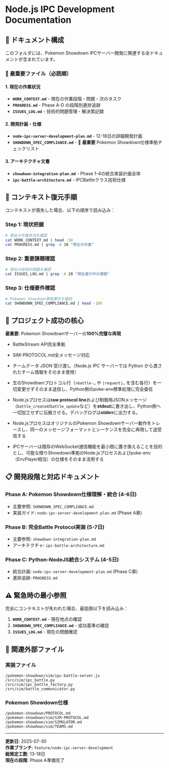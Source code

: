 # Node.js IPC Development Documentation

## 📂 ドキュメント構成

このフォルダには、Pokemon Showdown IPCサーバー開発に関連する全ドキュメントが含まれています。

### 🎯 **最重要ファイル（必読順）**

#### 1. **現在の作業状況** 
- **`WORK_CONTEXT.md`** - 現在の作業段階・問題・次のタスク
- **`PROGRESS.md`** - Phase A-D の段階別進捗追跡  
- **`ISSUES_LOG.md`** - 技術的問題管理・解決策記録

#### 2. **開発計画・仕様** 
- **`node-ipc-server-development-plan.md`** - 12-18日の詳細開発計画
- **`SHOWDOWN_SPEC_COMPLIANCE.md`** - 🚨 **最重要** Pokemon Showdown仕様準拠チェックリスト

#### 3. **アーキテクチャ文書**
- **`showdown-integration-plan.md`** - Phase 1-4の統合実装計画全体  
- **`ipc-battle-architecture.md`** - IPCBattleクラス技術仕様

## 🚀 **コンテキスト復元手順**

コンテキストが喪失した場合、以下の順序で読み込み：

### **Step 1: 現状把握**
```bash
# 現在の作業状況を確認
cat WORK_CONTEXT.md | head -50
cat PROGRESS.md | grep -A 10 "現在の作業"
```

### **Step 2: 重要課題確認**  
```bash
# 現在の技術的問題を確認
cat ISSUES_LOG.md | grep -A 20 "現在進行中の課題"
```

### **Step 3: 仕様要件確認**
```bash
# Pokemon Showdown準拠要件を確認
cat SHOWDOWN_SPEC_COMPLIANCE.md | head -100
```

## 🎯 **プロジェクト成功の核心**

**最重要**: Pokemon Showdownサーバーの**100%完璧な再現**

- BattleStream API完全準拠
- SIM-PROTOCOL.md全メッセージ対応  
- チームデータ JSON 受け渡し（Node.js IPC サーバーでは Python から渡されたチーム情報をそのまま使用）
 - 生のShowdownプロトコル行（`>battle-…` や `|request|…` を含む各行）を一切変更せずそのまま送信し、Python側のpoke-env標準処理に完全委任
 - Node.jsプロセスは**raw protocol line**および制御用JSONメッセージ（`battle_created`/`battle_update`など）を**stdout**に書き出し、Python側へ一切加工せずに伝搬させる。デバッグログは**stderr**に出力する。
  
- Node.jsプロセスはオリジナルのPokemon Showdownサーバー動作をトレースし、同一のメッセージフォーマットとシーケンスを完全に再現して送受信する
- IPCサーバーは既存のWebSocket通信機能を最小限に置き換えることを目的とし、可能な限りShowdown準拠のNode.jsプロセスおよびpoke-env（EnvPlayer相当）の仕様をそのまま活用する

## 📋 **開発段階と対応ドキュメント**

### **Phase A: Pokemon Showdown仕様理解・統合** (4-6日)
- 主要参照: `SHOWDOWN_SPEC_COMPLIANCE.md`
- 実装ガイド: `node-ipc-server-development-plan.md` (Phase A章)

### **Phase B: 完全Battle Protocol実装** (5-7日)  
- 主要参照: `showdown-integration-plan.md`
- アーキテクチャ: `ipc-battle-architecture.md`

### **Phase C: Python-NodeJS統合システム** (4-5日)
- 統合計画: `node-ipc-server-development-plan.md` (Phase C章)
- 進捗追跡: `PROGRESS.md`

## ⚠️ **緊急時の最小参照**

完全にコンテキストが失われた場合、最低限以下を読み込み：

1. **`WORK_CONTEXT.md`** - 現在地点の確認
2. **`SHOWDOWN_SPEC_COMPLIANCE.md`** - 成功基準の確認  
3. **`ISSUES_LOG.md`** - 現在の問題確認

## 🔗 **関連外部ファイル**

### **実装ファイル**
```
/pokemon-showdown/sim/ipc-battle-server.js
/src/sim/ipc_battle.py
/src/sim/ipc_battle_factory.py
/src/sim/battle_communicator.py
```

### **Pokemon Showdown仕様**
```
/pokemon-showdown/PROTOCOL.md
/pokemon-showdown/sim/SIM-PROTOCOL.md  
/pokemon-showdown/sim/SIMULATOR.md
/pokemon-showdown/sim/TEAMS.md
```

---

**更新日**: 2025-07-30  
**作業ブランチ**: `feature/node-ipc-server-development`  
**総推定工数**: 13-18日  
**現在の段階**: Phase A準備完了